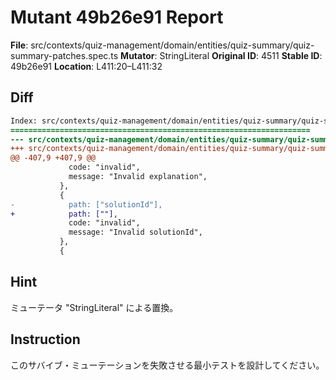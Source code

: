 # Mutant 49b26e91 Report

**File**: src/contexts/quiz-management/domain/entities/quiz-summary/quiz-summary-patches.spec.ts
**Mutator**: StringLiteral
**Original ID**: 4511
**Stable ID**: 49b26e91
**Location**: L411:20–L411:32

## Diff

```diff
Index: src/contexts/quiz-management/domain/entities/quiz-summary/quiz-summary-patches.spec.ts
===================================================================
--- src/contexts/quiz-management/domain/entities/quiz-summary/quiz-summary-patches.spec.ts	original
+++ src/contexts/quiz-management/domain/entities/quiz-summary/quiz-summary-patches.spec.ts	mutated #4511
@@ -407,9 +407,9 @@
             code: "invalid",
             message: "Invalid explanation",
           },
           {
-            path: ["solutionId"],
+            path: [""],
             code: "invalid",
             message: "Invalid solutionId",
           },
           {
```

## Hint

ミューテータ "StringLiteral" による置換。

## Instruction

このサバイブ・ミューテーションを失敗させる最小テストを設計してください。
